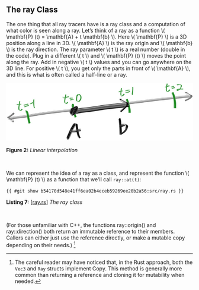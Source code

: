 ## The ray Class
The one thing that all ray tracers have is a ray class and a computation of what color is seen along a ray. Let’s think of a ray as a function \\( \mathbf{P} (t) = \mathbf{A} + t \mathbf{b} \\). Here \\( \mathbf{P} \\) is a 3D position along a line in 3D. \\( \mathbf{A} \\) is the ray origin and \\( \mathbf{b} \\) is the ray direction. The ray parameter \\( t \\) is a real number (double in the code). Plug in a different \\( t \\) and \\( \mathbf{P} (t) \\) moves the point along the ray. Add in negative \\( t \\) values and you can go anywhere on the 3D line. For positive \\( t \\), you get only the parts in front of \\( \mathbf{A} \\), and this is what is often called a half-line or a ray.

![Linear interpolation](../../imgs/fig-1.02-lerp.jpg)

**Figure 2:** *Linear interpolation*

<br>

We can represent the idea of a ray as a class, and represent the function \\( \mathbf{P} (t) \\) as a function that we'll call `ray::at(t)`:

```rust,norun,noplayground
{{ #git show b54170d548e41ff6ea02b4eceb59269ee20b2a56:src/ray.rs }}
```

**Listing 7:** [[ray.rs](https://github.com/goldnor/code/blob/b54170d548e41ff6ea02b4eceb59269ee20b2a56/src/ray.rs)] *The ray class*

<br>

(For those unfamiliar with C++, the functions ray::origin() and ray::direction() both return an immutable reference to their members. Callers can either just use the reference directly, or make a mutable copy depending on their needs.) [^41a]

[^41a]: The careful reader may have noticed that, in the Rust approach, both the `Vec3` and `Ray` structs implement Copy. This method is generally more common than returning a reference and cloning it for mutability when needed.




